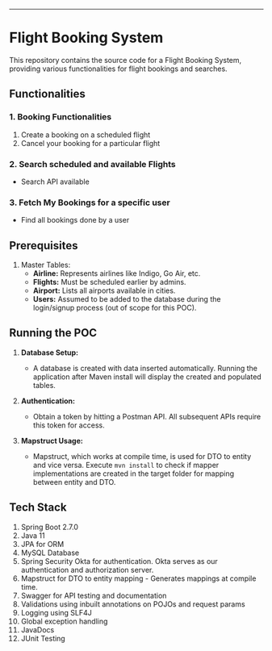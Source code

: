 ---

# Flight Booking System

This repository contains the source code for a Flight Booking System, providing various functionalities for flight bookings and searches.

## Functionalities

### 1. Booking Functionalities
   1. Create a booking on a scheduled flight
   2. Cancel your booking for a particular flight

### 2. Search scheduled and available Flights
   - Search API available

### 3. Fetch My Bookings for a specific user
   - Find all bookings done by a user

## Prerequisites

1. Master Tables:
   - **Airline:** Represents airlines like Indigo, Go Air, etc.
   - **Flights:** Must be scheduled earlier by admins.
   - **Airport:** Lists all airports available in cities.
   - **Users:** Assumed to be added to the database during the login/signup process (out of scope for this POC).

## Running the POC

1. **Database Setup:**
   - A database is created with data inserted automatically. Running the application after Maven install will display the created and populated tables.

2. **Authentication:**
   - Obtain a token by hitting a Postman API. All subsequent APIs require this token for access.

3. **Mapstruct Usage:**
   - Mapstruct, which works at compile time, is used for DTO to entity and vice versa. Execute `mvn install` to check if mapper implementations are created in the target folder for mapping between entity and DTO.

## Tech Stack

1. Spring Boot 2.7.0
2. Java 11
3. JPA for ORM
4. MySQL Database
5. Spring Security Okta for authentication. Okta serves as our authentication and authorization server.
6. Mapstruct for DTO to entity mapping - Generates mappings at compile time.
7. Swagger for API testing and documentation
8. Validations using inbuilt annotations on POJOs and request params
9. Logging using SLF4J
10. Global exception handling
11. JavaDocs
12. JUnit Testing

